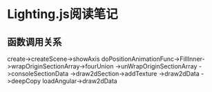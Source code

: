 # Lighting.js阅读笔记
## 函数调用关系
create->createScene->showAxis
doPositionAnimationFunc->FillInner->wrapOriginSectionArray->fourUnion
                                                          ->unWrapOriginSectionArray
                       ->consoleSectionData
                       ->draw2dSection->addTexture
                                      ->draw2dData
                       ->deepCopy
loadAngular->draw2dData
